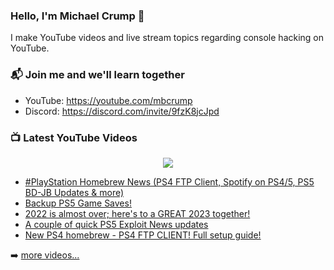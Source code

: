 ### Hello, I'm Michael Crump 👋

I make YouTube videos and live stream topics regarding console hacking on YouTube. 

### 📬 Join me and we'll learn together

- YouTube: https://youtube.com/mbcrump
- Discord: https://discord.com/invite/9fzK8jcJpd

### 📺 Latest YouTube Videos

<div align="center">

[<img src="https://img.shields.io/badge/-Subscribe-red?style=for-the-badge&logo=youtube&logoColor=white"/>](https://www.youtube.com/c/mbcrump?sub_confirmation=1)

</div>

<!-- YOUTUBE:START -->
- [#PlayStation  Homebrew News &lpar;PS4 FTP Client, Spotify on PS4/5, PS5 BD-JB Updates &amp; more&rpar;](https://www.youtube.com/watch?v=EI9fKJ9307I)
- [Backup PS5 Game Saves!](https://www.youtube.com/watch?v=CTrWVghjSwE)
- [2022 is almost over; here&#39;s to a GREAT 2023 together!](https://www.youtube.com/watch?v=Gk7ilxE4H2Q)
- [A couple of quick PS5 Exploit News updates](https://www.youtube.com/watch?v=4z-okqYTRU8)
- [New PS4 homebrew - PS4 FTP CLIENT! Full setup guide!](https://www.youtube.com/watch?v=QNX-7ph8N0Q)
<!-- YOUTUBE:END -->

➡️ [more videos...](https://youtube.com/mbcrump)

